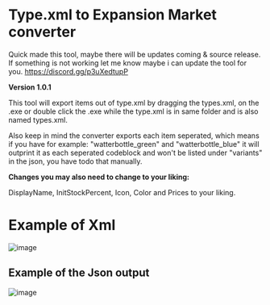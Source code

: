 # Type.xml to Expansion Market converter

Quick made this tool, maybe there will be updates coming & source release.
If something is not working let me know maybe i can update the tool for you.
https://discord.gg/p3uXedtupP

**Version 1.0.1**

This tool will export items out of type.xml by dragging the types.xml, on the .exe or double click the .exe while the type.xml is in same folder and is also named types.xml.

Also keep in mind the converter exports each item seperated, which means if you have for example: "watterbottle_green" and "watterbottle_blue" it will outprint it as each seperated codeblock and won't be listed under "variants" in the json, you have todo that manually.


**Changes you may also need to change to your liking:**

DisplayName, InitStockPercent, Icon, Color and Prices to your liking. 

# Example of Xml

![image](https://user-images.githubusercontent.com/25750563/160250408-d90d7120-e276-4668-99f1-e5503b0db9a3.png)

		
## Example of the Json output
![image](https://user-images.githubusercontent.com/25750563/160250390-6f95d0b2-e081-4391-8f75-a9945d3bf9c0.png)



